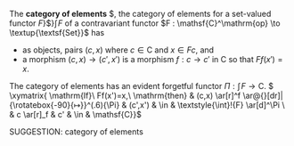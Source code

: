  The  **category of elements** $, the category of elements for a set-valued functor $F$}$}$\textstyle{\int}\!{F}$ of a contravariant functor $F : \mathsf{C}^\mathrm{op} \to \textup{\textsf{Set}}$  has

-  as objects, pairs $(c,x)$ where $c \in \mathsf{C}$ and $x \in Fc$, and
-  a morphism $(c,x) \to (c',x')$ is a morphism $f : c \to c'$ in $\mathsf{C}$ so that $Ff(x') = x$.

The category of elements has an evident forgetful functor $\Pi : \textstyle{\int}\!{F} \to \mathsf{C}$.
$ \xymatrix{ \mathrm{If}\ Ff(x')=x,\ \mathrm{then} &  (c,x) \ar[r]^f \ar@{}[dr]|{\rotatebox{-90}{$\mapsto$}}^(.6){\Pi} & (c',x') &  \in & \textstyle{\int}\!{F} \ar[d]^\Pi \\ & c \ar[r]_f & c' & \in  & \mathsf{C}}$


SUGGESTION: category of elements